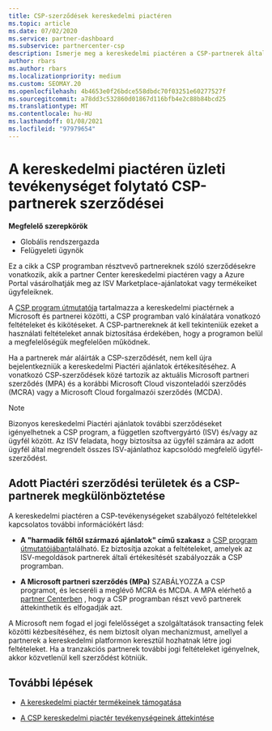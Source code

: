 ```yaml
---
title: CSP-szerződések kereskedelmi piactéren
ms.topic: article
ms.date: 07/02/2020
ms.service: partner-dashboard
ms.subservice: partnercenter-csp
description: Ismerje meg a kereskedelmi piactéren a CSP-partnerek által vásárolt, harmadik féltől származó ISV-termékekre vonatkozó előfizetések feltételeit, feltételeit és szerződéseit.
author: rbars
ms.author: rbars
ms.localizationpriority: medium
ms.custom: SEOMAY.20
ms.openlocfilehash: 4b4653e0f26bdce558dbdc70f03251e60277527f
ms.sourcegitcommit: a78dd3c532860d01867d116bfb4e2c88b84bcd25
ms.translationtype: MT
ms.contentlocale: hu-HU
ms.lasthandoff: 01/08/2021
ms.locfileid: "97979654"
---
```

# <a name="contracts-for-csp-partners-doing-business-in-the-commercial-marketplace"></a>A kereskedelmi piactéren üzleti tevékenységet folytató CSP-partnerek szerződései


**Megfelelő szerepkörök**

- Globális rendszergazda
- Felügyeleti ügynök

Ez a cikk a CSP programban résztvevő partnereknek szóló szerződésekre vonatkozik, akik a partner Center kereskedelmi piactéren vagy a Azure Portal vásárolhatják meg az ISV Marketplace-ajánlatokat vagy termékeiket ügyfeleiknek.

A [CSP program útmutatója](https://go.microsoft.com/fwlink/p/?LinkId=617100) tartalmazza a kereskedelmi piactérnek a Microsoft és partnerei közötti, a CSP programban való kínálatára vonatkozó feltételeket és kikötéseket. A CSP-partnereknek át kell tekinteniük ezeket a használati feltételeket annak biztosítása érdekében, hogy a programon belül a megfelelőségük megfelelően működnek.  

Ha a partnerek már aláírták a CSP-szerződését, nem kell újra bejelentkezniük a kereskedelmi Piactéri ajánlatok értékesítéséhez. A vonatkozó CSP-szerződések közé tartozik az aktuális Microsoft partneri szerződés (MPA) és a korábbi Microsoft Cloud viszonteladói szerződés (MCRA) vagy a Microsoft Cloud forgalmazói szerződés (MCDA).

>[!NOTE]
> Bizonyos kereskedelmi Piactéri ajánlatok további szerződéseket igényelhetnek a CSP program, a független szoftvergyártó (ISV) és/vagy az ügyfél között. Az ISV feladata, hogy biztosítsa az ügyfél számára az adott ügyfél által megrendelt összes ISV-ajánlathoz kapcsolódó megfelelő ügyfél-szerződést.

## <a name="specific-marketplace-contract-areas-and-distinctions-for-csp-partners"></a>Adott Piactéri szerződési területek és a CSP-partnerek megkülönböztetése

A kereskedelmi piactéren a CSP-tevékenységeket szabályozó feltételekkel kapcsolatos további információkért lásd:

- **A "harmadik féltől származó ajánlatok" című szakasz** a [CSP program útmutatójában](https://go.microsoft.com/fwlink/p/?LinkId=617100)található. Ez biztosítja azokat a feltételeket, amelyek az ISV-megoldások partnerek általi értékesítését szabályozzák a CSP programban.

- **A Microsoft partneri szerződés (MPa)** SZABÁLYOZZA a CSP programot, és lecseréli a meglévő MCRA és MCDA. A MPA elérhető a [partner Centerben](https://partner.microsoft.com/pcv/dashboard/overview) , hogy a CSP programban részt vevő partnerek áttekinthetik és elfogadják azt.
  
A Microsoft nem fogad el jogi felelősséget a szolgáltatások transacting felek közötti kézbesítéséhez, és nem biztosít olyan mechanizmust, amellyel a partnerek a kereskedelmi platformon keresztül hozhatnak létre jogi feltételeket. Ha a tranzakciós partnerek további jogi feltételeket igényelnek, akkor közvetlenül kell szerződést kötniük.

## <a name="next-steps"></a>További lépések

- [A kereskedelmi piactér termékeinek támogatása](csp-commercial-marketplace-support.md)

- [A CSP kereskedelmi piactér tevékenységeinek áttekintése](csp-commercial-marketplace-overview.md)

